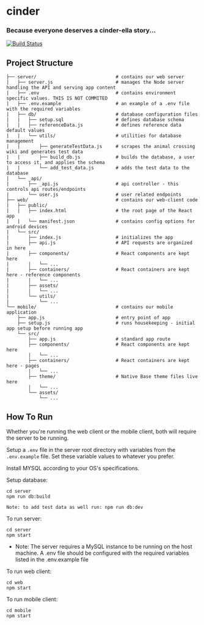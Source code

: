 # cinder 
### Because everyone deserves a cinder-ella story...
[![Build Status](https://travis-ci.com/Raman-Maan/cinder.svg?token=yW9dwYrw65cdrdXoS86Y&branch=master)](https://travis-ci.com/Raman-Maan/cinder)

Project Structure
---
```
├── server/                             # contains our web server
|   ├── server.js                       # manages the Node server handling the API and serving app content
|   ├── .env                            # contains environment specific values. THIS IS NOT COMMITED
|   ├── .env.example                    # an example of a .env file with the required variables
|   ├── db/                             # database configuration files
|   |   ├── setup.sql                   # defines database schema
|   |   ├── referenceData.js            # defines reference data default values
|   |   └── utils/                      # utilities for database management
|   |       ├── generateTestData.js     # scrapes the animal crossing wiki and generates test data
|   |       ├── build_db.js             # builds the database, a user to access it, and applies the schema
|   |       └── add_test_data.js        # adds the test data to the database
|   └── _api/
|       ├── _api.js                     # api controller - this controls api routes/endpoints
|       └── user.js                     # user related endpoints
├── web/                                # contains our web-client code
|   ├── public/
|   |   ├── index.html                  # the root page of the React app
|   |   └── manifest.json               # contains config options for android devices
|   └── src/
|       ├── index.js                    # initializes the app
|       ├── api.js                      # API requests are organized in here
|       ├── components/                 # React components are kept here
|       |   └── ...
|       ├── containers/                 # React containers are kept here - reference components
|       |   └── ...
|       ├── assets/
|       |   └── ...
|       └── utils/
|           └── ...
└── mobile/                             # contains our mobile application
    ├── app.js                          # entry point of app
    ├── setup.js                        # runs housekeeping - initial app setup before running app
    └── src/
        ├── app.js                      # standard app route
        ├── components/                 # React components are kept here
        |   └── ...
        ├── containers/                 # React containers are kept here - pages
        |   └── ...
        ├── theme/                      # Native Base theme files live here
        |   └── ...
        └── assets/
            └── ...
```

How To Run
---
Whether you're running the web client or the mobile client, both will require the server to be running.

Setup a ```.env``` file in the server root directory with variables from the ```.env.example``` file. Set these variable values to whatever you prefer.

Install MYSQL according to your OS's specifications.

Setup database:

    cd server
    npm run db:build
    
    Note: to add test data as well run: npm run db:dev

To run server:

    cd server
    npm start

- Note: The server requires a MySQL instance to be running on the host machine. A .env file should be configured with the required variables listed in the .env.example file

To run web client:

    cd web
    npm start

To run mobile client:

    cd mobile
    npm start
